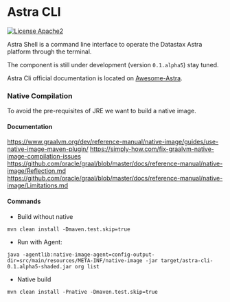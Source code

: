 # Astra CLI

[![License Apache2](https://img.shields.io/hexpm/l/plug.svg)](http://www.apache.org/licenses/LICENSE-2.0)

Astra Shell is a command line interface to operate the Datastax Astra platform through the terminal. 

The component is still under development (version `0.1.alpha5`) stay tuned.

Astra Cli official documentation is located on [Awesome-Astra](https://awesome-astra.github.io/docs/pages/astra/astra-cli/).


### Native Compilation

To avoid the pre-requisites of JRE we want to build a native image.

#### Documentation

https://www.graalvm.org/dev/reference-manual/native-image/guides/use-native-image-maven-plugin/
https://simply-how.com/fix-graalvm-native-image-compilation-issues
https://github.com/oracle/graal/blob/master/docs/reference-manual/native-image/Reflection.md
https://github.com/oracle/graal/blob/master/docs/reference-manual/native-image/Limitations.md


#### Commands

- Build without native

```
mvn clean install -Dmaven.test.skip=true
```

- Run with Agent:

```
java -agentlib:native-image-agent=config-output-dir=src/main/resources/META-INF/native-image -jar target/astra-cli-0.1.alpha5-shaded.jar org list
```

- Native build

```
mvn clean install -Pnative -Dmaven.test.skip=true
```

